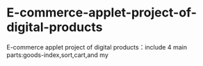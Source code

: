 # E-commerce-applet-project-of-digital-products
E-commerce applet project of digital products：include 4 main parts:goods-index,sort,cart,and my
